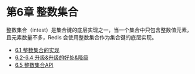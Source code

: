 # 第6章 整数集合

整数集合（intest）是集合键的底层实现之一，当一个集合中只包含整数值元素，且元素数量不多，Redis 会使用整数集合作为集合键的底层实现。

* [6.1 整数集合的实现](https://github.com/zhu-rundong/redis-notes/blob/main/Chapter6/6.1.md)
* [6.2-6.4 升级&升级的好处&降级](https://github.com/zhu-rundong/redis-notes/blob/main/Chapter6/6.2-6.4.md)
* [6.5 整数集合API](https://github.com/zhu-rundong/redis-notes/blob/main/Chapter6/6.5.md)
